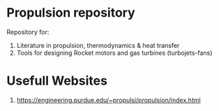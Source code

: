 # Propulsion repository
Repository for:
1. Literature in propulsion, thermodynamics & heat transfer
2. Tools for designing Rocket motors and gas turbines (turbojets-fans)

# Usefull Websites
1. https://engineering.purdue.edu/~propulsi/propulsion/index.html
